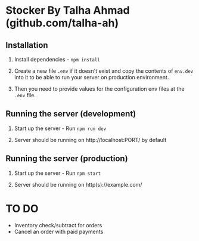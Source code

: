 # Stocker By Talha Ahmad (github.com/talha-ah)

## Installation

1. Install dependencies - `npm install`

2. Create a new file `.env` if it doesn't exist and copy the contents of `env.dev` into it to be able to run your server on production environment.

3. Then you need to provide values for the configuration env files at the `.env` file.

## Running the server (development)

1. Start up the server - Run `npm run dev`

2. Server should be running on http://localhost:PORT/ by default

## Running the server (production)

1. Start up the server - Run `npm start`

2. Server should be running on http(s)://example.com/

# TO DO

- Inventory check/subtract for orders
- Cancel an order with paid payments
